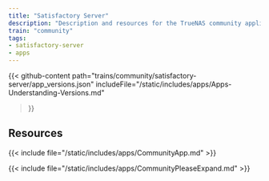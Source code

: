 ```yaml
---
title: "Satisfactory Server"
description: "Description and resources for the TrueNAS community application called Satisfactory Server."
train: "community"
tags:
- satisfactory-server
- apps
---
```


{{< github-content 
    path="trains/community/satisfactory-server/app_versions.json"
	includeFile="/static/includes/apps/Apps-Understanding-Versions.md"
>}}

## Resources

{{< include file="/static/includes/apps/CommunityApp.md" >}}

{{< include file="/static/includes/apps/CommunityPleaseExpand.md" >}}

<!--
<div class="docs-sections">

{{< doc-card title="<appname> Deployments" link="/resources/"
descr="How to deploy and configure the <appname> app." >}}

</div>
-->
